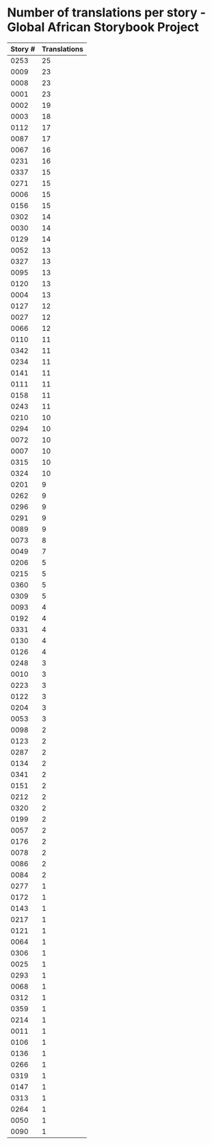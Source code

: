 # Number of translations per story - Global African Storybook Project

Story # | Translations
------- | ------------
0253 | 25
0009 | 23
0008 | 23
0001 | 23
0002 | 19
0003 | 18
0112 | 17
0087 | 17
0067 | 16
0231 | 16
0337 | 15
0271 | 15
0006 | 15
0156 | 15
0302 | 14
0030 | 14
0129 | 14
0052 | 13
0327 | 13
0095 | 13
0120 | 13
0004 | 13
0127 | 12
0027 | 12
0066 | 12
0110 | 11
0342 | 11
0234 | 11
0141 | 11
0111 | 11
0158 | 11
0243 | 11
0210 | 10
0294 | 10
0072 | 10
0007 | 10
0315 | 10
0324 | 10
0201 | 9
0262 | 9
0296 | 9
0291 | 9
0089 | 9
0073 | 8
0049 | 7
0206 | 5
0215 | 5
0360 | 5
0309 | 5
0093 | 4
0192 | 4
0331 | 4
0130 | 4
0126 | 4
0248 | 3
0010 | 3
0223 | 3
0122 | 3
0204 | 3
0053 | 3
0098 | 2
0123 | 2
0287 | 2
0134 | 2
0341 | 2
0151 | 2
0212 | 2
0320 | 2
0199 | 2
0057 | 2
0176 | 2
0078 | 2
0086 | 2
0084 | 2
0277 | 1
0172 | 1
0143 | 1
0217 | 1
0121 | 1
0064 | 1
0306 | 1
0025 | 1
0293 | 1
0068 | 1
0312 | 1
0359 | 1
0214 | 1
0011 | 1
0106 | 1
0136 | 1
0266 | 1
0319 | 1
0147 | 1
0313 | 1
0264 | 1
0050 | 1
0090 | 1
